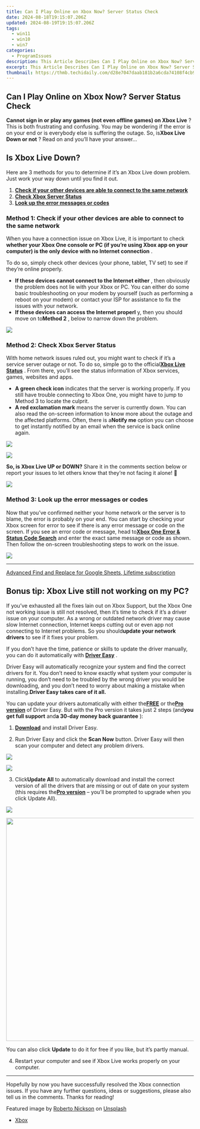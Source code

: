 ```yaml
---
title: Can I Play Online on Xbox Now? Server Status Check
date: 2024-08-18T19:15:07.206Z
updated: 2024-08-19T19:15:07.206Z
tags:
  - win11
  - win10
  - win7
categories:
  - ProgramIssues
description: This Article Describes Can I Play Online on Xbox Now? Server Status Check
excerpt: This Article Describes Can I Play Online on Xbox Now? Server Status Check
thumbnail: https://thmb.techidaily.com/d28e7047daab181b2a6cda74108f4cb993066496eb332810c3bf1138a8452ea4.jpg
---
```


## Can I Play Online on Xbox Now? Server Status Check

**Cannot sign in or play any games (not even offline games) on Xbox Live** ? This is both frustrating and confusing. You may be wondering if the error is on your end or is everybody else is suffering the outage. So, is**Xbox Live Down or not** ? Read on and you’ll have your answer…

## Is Xbox Live Down?

 Here are 3 methods for you to determine if it’s an Xbox Live down problem. Just work your way down until you find it out.

1. [**Check if your other devices are able to connect to the same network**](https://tools.techidaily.com/drivereasy/download/)
2. [**Check Xbox Server Status**](https://tools.techidaily.com/drivereasy/download/)
3. [**Look up the error messages or codes**](https://tools.techidaily.com/drivereasy/download/)

### Method 1: Check if your other devices are able to connect to the same network

 When you have a connection issue on Xbox Live, it is important to check **whether your Xbox One console or PC (if you’re using Xbox app on your computer) is the only device with no Internet connection** .

 To do so, simply check other devices (your phone, tablet, TV set) to see if they’re online properly.

* **If these devices cannot connect to the Internet either** , then obviously the problem does not lie with your Xbox or PC. You can either do some basic troubleshooting on your modem by yourself (such as performing a reboot on your modem) or contact your ISP for assistance to fix the issues with your network.
* **If these devices can access the Internet properl** y, then you should move on to**Method 2** , below to narrow down the problem.

<!-- affiliate ads begin -->
<a href="https://secure.2checkout.com/order/checkout.php?PRODS=4621764&QTY=1&AFFILIATE=108875&CART=1"><img src="https://www.x-mirage.com/x-mirage/img/page-home.jpg" border="0"></a>
<!-- affiliate ads end -->
### Method 2: Check Xbox Server Status

 With home network issues ruled out, you might want to check if it’s a service server outage or not. To do so, simple go to the official[**Xbox Live Status**](https://support.xbox.com/en-US/xbox-live-status) . From there, you’ll see the status information of Xbox services, games, websites and apps.

* **A green check icon** indicates that the server is working properly. If you still have trouble connecting to Xbox One, you might have to jump to Method 3 to locate the culprit.
* **A red exclamation mark** means the server is currently down. You can also read the on-screen information to know more about the outage and the affected platforms. Often, there is a**Notify me** option you can choose to get instantly notified by an email when the service is back online again.

![](https://images.drivereasy.com/wp-content/uploads/2019/07/image-336-1024x714.png)

<!-- affiliate ads begin -->
<a href="https://store.nero.com/order/checkout.php?PRODS=22889392&QTY=1&AFFILIATE=108875&CART=1"><img src="http://webstatic.nero.com/nero2015-com-wAssets/img/affiliate/media/banner728-90eng.jpg" border="0"></a>
<!-- affiliate ads end -->
**So, is Xbox Live UP or DOWN?** Share it in the comments section below or report your issues to let others know that they’re not facing it alone! 🙂

<!-- affiliate ads begin -->
<a href="https://shop.systoolsgroup.com/affiliate.php?ACCOUNT=SYSTOOBY&AFFILIATE=108875&PATH=https%3A%2F%2Fwww.systoolsgroup.com%3FAFFILIATE%3D108875%26RESOURCE%3DSysTools%2BGmail%2BBackup"><img src="https://www.systoolsgroup.com/box/gmail-backup.png" border="0"></a>
<!-- affiliate ads end -->
### Method 3: Look up the error messages or codes

 Now that you’ve confirmed neither your home network or the server is to blame, the error is probably on your end. You can start by checking your Xbox screen for error to see if there is any error message or code on the screen. If you see an error code or message, head to[**Xbox One Error & Status Code Search**](https://support.xbox.com/en-HK/error-code-lookup) and enter the exact same message or code as shown. Then follow the on-screen troubleshooting steps to work on the issue.

![](https://images.drivereasy.com/wp-content/uploads/2019/07/image-337-1024x569.png)

---

<!-- affiliate ads begin -->
<a href="https://secure.2checkout.com/order/checkout.php?PRODS=4729642&QTY=1&AFFILIATE=108875&CART=1">Advanced Find and Replace for Google Sheets, Lifetime subscription</a>
<!-- affiliate ads end -->
## Bonus tip: Xbox Live still not working on my PC?

 If you’ve exhausted all the fixes lain out on Xbox Support, but the Xbox One not working issue is still not resolved, then it’s time to check if it’s a driver issue on your computer. As a wrong or outdated network driver may cause slow Internet connection, Internet keeps cutting out or even app not connecting to Internet problems. So you should**update your network drivers** to see if it fixes your problem.

 If you don’t have the time, patience or skills to update the driver manually, you can do it automatically with **[Driver Easy](https://tools.techidaily.com/drivereasy/download/)**  .

 Driver Easy will automatically recognize your system and find the correct drivers for it. You don’t need to know exactly what system your computer is running, you don’t need to be troubled by the wrong driver you would be downloading, and you don’t need to worry about making a mistake when installing.**Driver Easy takes care of it all.**

 You can update your drivers automatically with either the[**FREE**](https://tools.techidaily.com/drivereasy/download/) or the[**Pro version**](https://tools.techidaily.com/drivereasy/download/) of Driver Easy. But with the Pro version it takes just 2 steps (and**you get full support** and**a 30-day money back guarantee** ):

 1) **[Download](https://tools.techidaily.com/drivereasy/download/)** [](https://tools.techidaily.com/drivereasy/download/) and install Driver Easy.

 2) Run Driver Easy and click the **Scan Now** button. Driver Easy will then scan your computer and detect any problem drivers.

![](https://images.drivereasy.com/wp-content/uploads/2018/07/img_5b46ffcde1143.jpg)

<!-- affiliate ads begin -->
<a href="https://store.movavi.com/affiliate.php?ACCOUNT=MOVAVI&AFFILIATE=108875&PATH=https%3A%2F%2Fwww.movavi.com%3FAFFILIATE%3D108875%26RESOURCE%3DMovavi%2BScreen%2BRecorder%2Bbox"><img src="https://mcusercontent.com/0885a03ded3d480dca9287f12/images/f026b149-fc7c-fd54-5f3e-1460bbb19b6b.jpg" border="0"></a>
<!-- affiliate ads end -->
 3) Click**Update All** to automatically download and install the correct version of all the drivers that are missing or out of date on your system (this requires the[**Pro version**](https://tools.techidaily.com/drivereasy/download/) – you’ll be prompted to upgrade when you click Update All).

![](https://images.drivereasy.com/wp-content/uploads/2018/07/img_5b5af0deb80ba.jpg)

<!-- affiliate ads begin -->
<a href="https://appsumo.8odi.net/c/5597632/2082529/7443" target="_top" id="2082529"><img src="//a.impactradius-go.com/display-ad/7443-2082529" border="0" alt="" width="1200" height="600"/></a><img height="0" width="0" src="https://appsumo.8odi.net/i/5597632/2082529/7443" style="position:absolute;visibility:hidden;" border="0" />
<!-- affiliate ads end -->
 You can also click **Update** to do it for free if you like, but it’s partly manual.

 4) Restart your computer and see if Xbox Live works properly on your computer.

---

 Hopefully by now you have successfully resolved the Xbox connection issues. If you have any further questions, ideas or suggestions, please also tell us in the comments. Thanks for reading!

 Featured image by [Roberto Nickson](https://unsplash.com/@rpnickson?utm%5Fsource=unsplash&utm%5Fmedium=referral&utm%5Fcontent=creditCopyText) on [Unsplash](https://unsplash.com/search/photos/netflix?utm%5Fsource=unsplash&utm%5Fmedium=referral&utm%5Fcontent=creditCopyText)

* [Xbox](https://tools.techidaily.com/drivereasy/download/)

<ins class="adsbygoogle"
     style="display:block"
     data-ad-format="autorelaxed"
     data-ad-client="ca-pub-7571918770474297"
     data-ad-slot="1223367746"></ins>



<ins class="adsbygoogle"
     style="display:block"
     data-ad-client="ca-pub-7571918770474297"
     data-ad-slot="8358498916"
     data-ad-format="auto"
     data-full-width-responsive="true"></ins>


